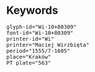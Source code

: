 # Keywords
<pre>
glyph-id="Wi-10+80309"
font-id="Wi-10+80309"
printer-id="Wi"
printer="Maciej Wirzbięta"
period="1555/7-1605"
place="Kraków"
PT plate="563"
</pre>
